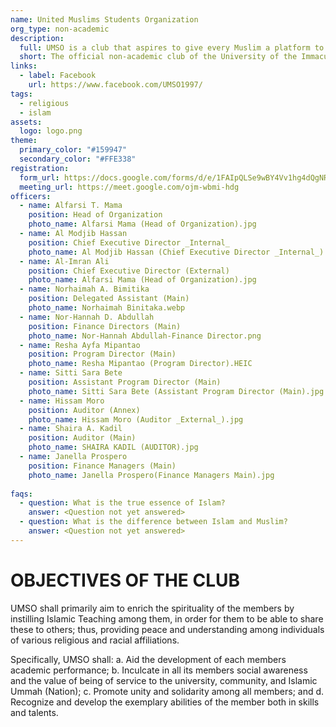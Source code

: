 ```yaml
---
name: United Muslims Students Organization
org_type: non-academic
description:
  full: UMSO is a club that aspires to give every Muslim a platform to advance their knowledge and faith by uniting and embracing the Islamic religion as one Ummah (Nation). A venue where you can demonstrate your abilities and skills. Most importantly, to strengthen the bond between each devout follower.
  short: The official non-academic club of the University of the Immaculate Conception associated and run by Muslim students of the University.
links:
  - label: Facebook
    url: https://www.facebook.com/UMSO1997/
tags:
  - religious
  - islam
assets:
  logo: logo.png
theme:
  primary_color: "#159947"
  secondary_color: "#FFE338"
registration:
  form_url: https://docs.google.com/forms/d/e/1FAIpQLSe9wBY4Vv1hg4dQgNRzX3EtYnDRpa9cpaGxOxQX5hmTq0PISA/viewform
  meeting_url: https://meet.google.com/ojm-wbmi-hdg
officers:
  - name: Alfarsi T. Mama
    position: Head of Organization
    photo_name: Alfarsi Mama (Head of Organization).jpg
  - name: Al Modjib Hassan
    position: Chief Executive Director _Internal_
    photo_name: Al Modjib Hassan (Chief Executive Director _Internal_).jpg
  - name: Al-Imran Ali
    position: Chief Executive Director (External)
    photo_name: Alfarsi Mama (Head of Organization).jpg
  - name: Norhaimah A. Bimitika
    position: Delegated Assistant (Main)
    photo_name: Norhaimah Binitaka.webp
  - name: Nor-Hannah D. Abdullah
    position: Finance Directors (Main)
    photo_name: Nor-Hannah Abdullah-Finance Director.png
  - name: Resha Ayfa Mipantao
    position: Program Director (Main)
    photo_name: Resha Mipantao (Program Director).HEIC
  - name: Sitti Sara Bete
    position: Assistant Program Director (Main)
    photo_name: Sitti Sara Bete (Assistant Program Director (Main).jpg
  - name: Hissam Moro
    position: Auditor (Annex)
    photo_name: Hissam Moro (Auditor _External_).jpg
  - name: Shaira A. Kadil
    position: Auditor (Main)
    photo_name: SHAIRA KADIL (AUDITOR).jpg
  - name: Janella Prospero
    position: Finance Managers (Main)
    photo_name: Janella Prospero(Finance Managers Main).jpg
  
faqs:
  - question: What is the true essence of Islam?
    answer: <Question not yet answered>
  - question: What is the difference between Islam and Muslim?
    answer: <Question not yet answered>
---
```


# OBJECTIVES OF THE CLUB

UMSO shall primarily aim to enrich the spirituality of the members by instilling Islamic Teaching among them, in order for them to be able to share these to others; thus, providing peace and understanding among individuals of various religious and racial affiliations.

Specifically, UMSO shall: 
a. Aid the development of each members academic performance; 
b. Inculcate in all its members social awareness and the value of being of service to the university, community, and Islamic Ummah (Nation); 
c. Promote unity and solidarity among all members; and 
d. Recognize and develop the exemplary abilities of the member both in skills and talents.
